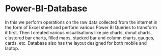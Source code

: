# Power-BI-Database
In this we perform operations on the raw data collected from the internet in the form of Excel sheet and perform various Power BI Queries to transform it first.
Then I created various visualisations like pie charts, donut charts, clustered bar charts, filled maps, stacked bar and column charts, gauges, cards, etc. 
Database also has the layout designed for both mobile and laptop.
